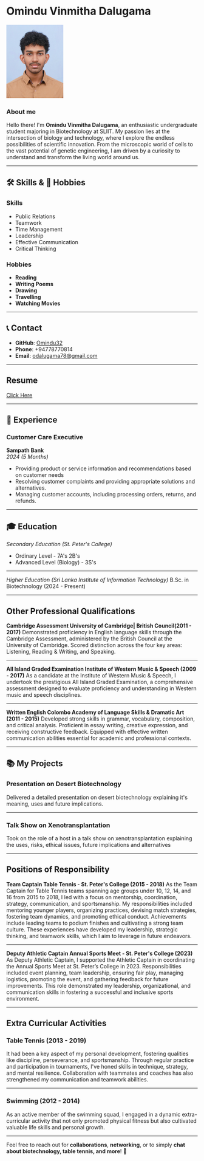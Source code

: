
# Omindu Vinmitha Dalugama

<img src="https://github.com/Omindu32/Omindu32.github.io/blob/main/KRS%2018413%20(1).jpg?raw=true" alt="Astronomy Camps" width="150" borderRadius="50%" />

### About me 
Hello there! I'm **Omindu Vinmitha Dalugama**,  an enthusiastic undergraduate student majoring in Biotechnology at SLIIT. My passion lies at the intersection of biology and technology, where I explore the endless possibilities of scientific innovation. From the microscopic world of cells to the vast potential of genetic engineering, I am driven by a curiosity to understand and transform the living world around us.

---

## 🛠️ Skills & 🎉 Hobbies
### Skills
 -  Public Relations
-   Teamwork
-   Time Management
-   Leadership
-   Effective Communication
-   Critical Thinking
  
### Hobbies
- **Reading**
- **Writing Poems**
- **Drawing**
- **Travelling**
- **Watching Movies**


---

## 📞 Contact
- **GitHub**: [Omindu32](https://github.com/Omindu32)
- **Phone**: +94778770814
- **Email**: [odalugama78@gmail.com](mailto:odalugama78@gmail.com)

---

## Resume
[Click Here](https://1drv.ms/b/c/5ff46023c9db0093/EdMJ0OZax0dIp_-fqJUYqFcBtV7VTlrctuz3SC-cR5ttjQ?e=xC2gEH)

---

## 💼 Experience

### Customer Care Executive 
**Sampath Bank**  
*2024 (5 Months)*
- Providing product or service information and recommendations based on customer needs
- Resolving customer complaints and providing appropriate solutions and alternatives.
- Managing customer accounts, including processing orders, returns, and refunds.

---

## 🎓 Education

*Secondary Education* *(St. Peter's College)*
 - Ordinary Level - 7A's 2B's 
 - Advanced Level (Biology) - 3S's

---

 *Higher Education* *(Sri Lanka Institute of Information Technology)*
 B.Sc. in Biotechnology (2024 - Present) 

 ---

## Other Professional Qualifications
 **Cambridge Assessment
 University of Cambridge| British Council(2011 - 2017)**
Demonstrated proficiency in English language skills through the Cambridge Assessment, administered by the British Council at the University of Cambridge. Scored distinction across the four key areas: Listening, Reading & Writing, and Speaking.

---

**All Island Graded Examination
Institute of Western Music & Speech (2009 - 2017)**
As a candidate at the Institute of Western Music & Speech, I undertook the prestigious All Island Graded Examination, a comprehensive assessment designed to evaluate proficiency and understanding in Western music and speech disciplines.

---

**Written English
Colombo Academy of Language Skills & Dramatic Art (2011 - 2015)**
Developed strong skills in grammar, vocabulary, composition, and critical analysis. Proficient in essay writing, creative expression, and receiving constructive feedback. Equipped with effective written communication abilities essential for academic and professional contexts.

---

## 📚 My Projects

### Presentation on Desert Biotechnology
Delivered a detailed presentation on desert biotechnology explaining it's meaning, uses and future implications.

---

### Talk Show on Xenotransplantation
Took on the role of a host in a talk show on xenotransplantation explaining the uses, risks, ethical issues, future implications and alternatives

----

## Positions of Responsibility
**Team Captain
Table Tennis - St. Peter's College (2015 - 2018)**
As the Team Captain for Table Tennis teams spanning age groups under 10, 12, 14, and 16 from 2015 to 2018, I led with a focus on mentorship, coordination, strategy, communication, and sportsmanship. My responsibilities included mentoring younger players, organizing practices, devising match strategies, fostering team dynamics, and promoting ethical conduct. Achievements include leading teams to podium finishes and cultivating a strong team culture. These experiences have developed my leadership, strategic thinking, and teamwork skills, which I aim to leverage in future endeavors.

---

**Deputy Athletic Captain
Annual Sports Meet - St. Peter's College (2023)** 
As Deputy Athletic Captain, I supported the Athletic Captain in coordinating the Annual Sports Meet at St. Peter’s College in 2023. Responsibilities included event planning, team leadership, ensuring fair play, managing logistics, promoting the event, and gathering feedback for future improvements. This role demonstrated my leadership, organizational, and communication skills in fostering a successful and inclusive sports environment.

---
## Extra Curricular Activities

### Table Tennis (2013 - 2019)

It had been a key aspect of my personal development, fostering qualities like discipline, perseverance, and sportsmanship. Through regular practice and participation in tournaments, I've honed skills in technique, strategy, and mental resilience. Collaboration with teammates and coaches has also strengthened my communication and teamwork abilities.

---

### Swimming (2012 - 2014)
As an active member of the swimming squad, I engaged in a dynamic extra-curricular activity that not only promoted physical fitness but also cultivated valuable life skills and personal growth.

---

Feel free to reach out for **collaborations**, **networking**, or to simply **chat about biotechnology, table tennis, and more**! 🚀

 
